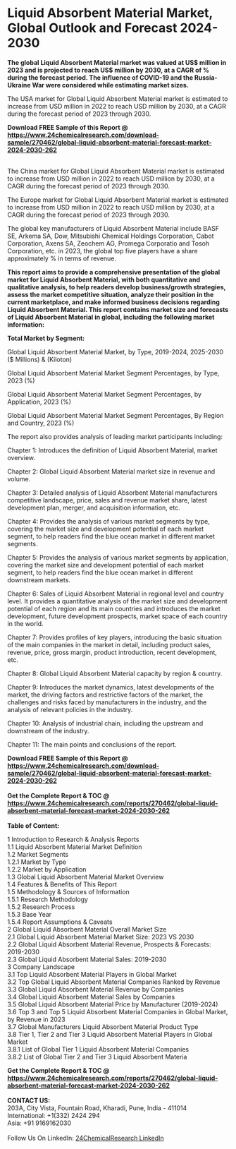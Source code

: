<h1>Liquid Absorbent Material Market, Global Outlook and Forecast 2024-2030</h1><p><strong>The global Liquid Absorbent Material market was valued at US$ million in 2023 and is projected to reach US$ million by 2030, at a CAGR of % during the forecast period. The influence of COVID-19 and the Russia-Ukraine War were considered while estimating market sizes.</strong></p><p>
</p><p>The USA market for Global Liquid Absorbent Material market is estimated to increase from USD million in 2022 to reach USD million by 2030, at a CAGR during the forecast period of 2023 through 2030.</p><div><b>Download FREE Sample of this Report @ 
            <a href="https://www.24chemicalresearch.com/download-sample/270462/global-liquid-absorbent-material-forecast-market-2024-2030-262">
            https://www.24chemicalresearch.com/download-sample/270462/global-liquid-absorbent-material-forecast-market-2024-2030-262</a></b></div><br><p>
</p><p>The China market for Global Liquid Absorbent Material market is estimated to increase from USD million in 2022 to reach USD million by 2030, at a CAGR during the forecast period of 2023 through 2030.</p><p>
</p><p>The Europe market for Global Liquid Absorbent Material market is estimated to increase from USD million in 2022 to reach USD million by 2030, at a CAGR during the forecast period of 2023 through 2030.</p><p>
</p><p>The global key manufacturers of Liquid Absorbent Material include BASF SE, Arkema SA, Dow, Mitsubishi Chemical Holdings Corporation, Cabot Corporation, Axens SA, Zeochem AG, Promega Corporatio and Tosoh Corporation, etc. in 2023, the global top five players have a share approximately % in terms of revenue.</p><p>
<strong>This report aims to provide a comprehensive presentation of the global market for Liquid Absorbent Material, with both quantitative and qualitative analysis, to help readers develop business/growth strategies, assess the market competitive situation, analyze their position in the current marketplace, and make informed business decisions regarding Liquid Absorbent Material. This report contains market size and forecasts of Liquid Absorbent Material in global, including the following market information:</strong></p><p>
</p><p>
<strong>Total Market by Segment:</strong></p><p>
Global Liquid Absorbent Material Market, by Type, 2019-2024, 2025-2030 ($ Millions) &amp; (Kiloton)</p><p>
Global Liquid Absorbent Material Market Segment Percentages, by Type, 2023 (%)</p><p>
</p><p>
Global Liquid Absorbent Material Market Segment Percentages, by Application, 2023 (%)</p><p>
</p><p>
Global Liquid Absorbent Material Market Segment Percentages, By Region and Country, 2023 (%)</p><p>
</p><p>
The report also provides analysis of leading market participants including:</p><p>
</p><p>
</p><p>
Chapter 1: Introduces the definition of Liquid Absorbent Material, market overview.</p><p>
Chapter 2: Global Liquid Absorbent Material market size in revenue and volume.</p><p>
Chapter 3: Detailed analysis of Liquid Absorbent Material manufacturers competitive landscape, price, sales and revenue market share, latest development plan, merger, and acquisition information, etc.</p><p>
Chapter 4: Provides the analysis of various market segments by type, covering the market size and development potential of each market segment, to help readers find the blue ocean market in different market segments.</p><p>
Chapter 5: Provides the analysis of various market segments by application, covering the market size and development potential of each market segment, to help readers find the blue ocean market in different downstream markets.</p><p>
Chapter 6: Sales of Liquid Absorbent Material in regional level and country level. It provides a quantitative analysis of the market size and development potential of each region and its main countries and introduces the market development, future development prospects, market space of each country in the world.</p><p>
Chapter 7: Provides profiles of key players, introducing the basic situation of the main companies in the market in detail, including product sales, revenue, price, gross margin, product introduction, recent development, etc.</p><p>
Chapter 8: Global Liquid Absorbent Material capacity by region &amp; country.</p><p>
Chapter 9: Introduces the market dynamics, latest developments of the market, the driving factors and restrictive factors of the market, the challenges and risks faced by manufacturers in the industry, and the analysis of relevant policies in the industry.</p><p>
Chapter 10: Analysis of industrial chain, including the upstream and downstream of the industry.</p><p>
Chapter 11: The main points and conclusions of the report.</p><div><b>Download FREE Sample of this Report @ 
            <a href="https://www.24chemicalresearch.com/download-sample/270462/global-liquid-absorbent-material-forecast-market-2024-2030-262">
            https://www.24chemicalresearch.com/download-sample/270462/global-liquid-absorbent-material-forecast-market-2024-2030-262</a></b></div><br><div><b>Get the Complete Report & TOC @ 
            <a href="https://www.24chemicalresearch.com/reports/270462/global-liquid-absorbent-material-forecast-market-2024-2030-262">
            https://www.24chemicalresearch.com/reports/270462/global-liquid-absorbent-material-forecast-market-2024-2030-262</a></b></div><br>
            <b>Table of Content:</b><p>1 Introduction to Research & Analysis Reports<br />
    1.1 Liquid Absorbent Material Market Definition<br />
    1.2 Market Segments<br />
        1.2.1 Market by Type<br />
        1.2.2 Market by Application<br />
    1.3 Global Liquid Absorbent Material Market Overview<br />
    1.4 Features & Benefits of This Report<br />
    1.5 Methodology & Sources of Information<br />
        1.5.1 Research Methodology<br />
        1.5.2 Research Process<br />
        1.5.3 Base Year<br />
        1.5.4 Report Assumptions & Caveats<br />
2 Global Liquid Absorbent Material Overall Market Size<br />
    2.1 Global Liquid Absorbent Material Market Size: 2023 VS 2030<br />
    2.2 Global Liquid Absorbent Material Revenue, Prospects & Forecasts: 2019-2030<br />
    2.3 Global Liquid Absorbent Material Sales: 2019-2030<br />
3 Company Landscape<br />
    3.1 Top Liquid Absorbent Material Players in Global Market<br />
    3.2 Top Global Liquid Absorbent Material Companies Ranked by Revenue<br />
    3.3 Global Liquid Absorbent Material Revenue by Companies<br />
    3.4 Global Liquid Absorbent Material Sales by Companies<br />
    3.5 Global Liquid Absorbent Material Price by Manufacturer (2019-2024)<br />
    3.6 Top 3 and Top 5 Liquid Absorbent Material Companies in Global Market, by Revenue in 2023<br />
    3.7 Global Manufacturers Liquid Absorbent Material Product Type<br />
    3.8 Tier 1, Tier 2 and Tier 3 Liquid Absorbent Material Players in Global Market<br />
        3.8.1 List of Global Tier 1 Liquid Absorbent Material Companies<br />
        3.8.2 List of Global Tier 2 and Tier 3 Liquid Absorbent Materia</p><div><b>Get the Complete Report & TOC @ 
            <a href="https://www.24chemicalresearch.com/reports/270462/global-liquid-absorbent-material-forecast-market-2024-2030-262">
            https://www.24chemicalresearch.com/reports/270462/global-liquid-absorbent-material-forecast-market-2024-2030-262</a></b></div><br><b>CONTACT US:</b><br>
            203A, City Vista, Fountain Road, Kharadi, Pune, India - 411014<br>
            International: +1(332) 2424 294<br>
            Asia: +91 9169162030 <br><br>
            Follow Us On LinkedIn: <a href="https://www.linkedin.com/company/24chemicalresearch/">24ChemicalResearch LinkedIn</a>